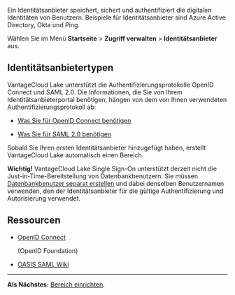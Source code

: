 Ein Identitätsanbieter speichert, sichert und authentifiziert die digitalen Identitäten von Benutzern. Beispiele für Identitätsanbieter sind Azure Active Directory, Okta und Ping.

Wählen Sie im Menü **Startseite** \> **Zugriff verwalten** \> **Identitätsanbieter** aus.

Identitätsanbietertypen
-----------------------

VantageCloud Lake unterstützt die Authentifizierungsprotokolle OpenID Connect und SAML 2.0. Die Informationen, die Sie von Ihrem Identitätsanbieterportal benötigen, hängen von dem von Ihnen verwendeten Authentifizierungsprotokoll ab:

-   [Was Sie für OpenID Connect benötigen](lfb1680194800865.md)

-   [Was Sie für SAML 2.0 benötigen](dhs1680194823192.md)

Sobald Sie Ihren ersten Identitätsanbieter hinzugefügt haben, erstellt VantageCloud Lake automatisch einen Bereich.

**Wichtig!** VantageCloud Lake Single Sign-On unterstützt derzeit nicht die Just-in-Time-Bereitstellung von Datenbankbenutzern. Sie müssen [Datenbankbenutzer separat erstellen](wxe1659392685092.md) und dabei denselben Benutzernamen verwenden, den der Identitätsanbieter für die gültige Authentifizierung und Autorisierung verwendet.

Ressourcen
----------

-   [OpenID Connect](https://openid.net/connect/)

    (OpenID Foundation)

-   [OASIS SAML Wiki](https://wiki.oasis-open.org/security/FrontPage)

------------------------------------------------------------------------

**Als Nächstes:** [Bereich einrichten](ruf1680184116601.md).
